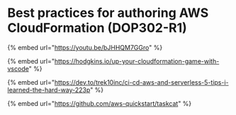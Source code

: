 # Best practices for authoring AWS CloudFormation \(DOP302-R1\)

{% embed url="https://youtu.be/bJHHQM7GGro" %}

{% embed url="https://hodgkins.io/up-your-cloudformation-game-with-vscode" %}

{% embed url="https://dev.to/trek10inc/ci-cd-aws-and-serverless-5-tips-i-learned-the-hard-way-223p" %}

{% embed url="https://github.com/aws-quickstart/taskcat" %}



